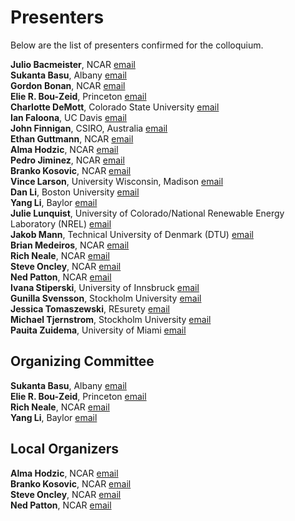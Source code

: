# Presenters

Below are the list of presenters confirmed for the colloquium.


**Julio Bacmeister**, NCAR [email](mailto:juliob@ucar.edu) \
**Sukanta Basu**, Albany [email](mailto:sukanta.basu@gmail.com) \
**Gordon Bonan**, NCAR [email](mailto:bonan@ucar.edu) \
**Elie R. Bou-Zeid**, Princeton [email](mailto:ebouzeid@princeton.edu) \
**Charlotte DeMott**, Colorado State University [email](mailto:Charlotte.Demott@colostate.edu) \
**Ian Faloona**, UC Davis [email](mailto:icfaloona@ucdavis.edu) \
**John Finnigan**, CSIRO, Australia [email](mailto:john.finnigan@csiro.au) \
**Ethan Guttmann**, NCAR [email](mailto:gutmann@ucar.edu) \
**Alma Hodzic**, NCAR [email](mailto:alma@ucar.edu) \
**Pedro Jiminez**, NCAR [email](mailto:jimenez@ucar.edu) \
**Branko Kosovic**, NCAR [email](mailto:branko@ucar.edu) \
**Vince Larson**, University Wisconsin, Madison [email](mailto:vlarson@uwm.edu) \
**Dan Li**, Boston University [email](mailto:lidan@bu.edu) \
**Yang Li**, Baylor [email](mailto:yang_li3@baylor.edu) \
**Julie Lunquist**, University of Colorado/National Renewable Energy Laboratory (NREL) [email](mailto:julie.lundquist@colorado.edu)  
**Jakob Mann**, Technical University of Denmark (DTU) [email](mailto:mjmsq@dtu.dk) \
**Brian Medeiros**, NCAR [email](mailto:brianpm@ucar.edu) \
**Rich Neale**, NCAR [email](mailto:rneale@ucar.edu) \
**Steve Oncley**, NCAR [email](mailto:oncley@ucar.edu) \
**Ned Patton**, NCAR [email](mailto:patton@ucar.edu) \
**Ivana Stiperski**, University of Innsbruck [email](mailto:ivana.stiperski@uibk.ac.at) \
**Gunilla Svensson**, Stockholm University [email](mailto:gunilla@misu.su.se) \
**Jessica Tomaszewski**, REsurety [email](mailto:jtomaszewski@resurety.com) \
**Michael Tjernstrom**, Stockholm University [email](mailto:michaelt@misu.su.se) \
**Pauita Zuidema**, University of Miami [email](mailto:pzuidema@miami.edu) 

## Organizing Committee

**Sukanta Basu**, Albany [email](mailto:sukanta.basu@gmail.com) \
**Elie R. Bou-Zeid**, Princeton [email](mailto:ebouzeid@princeton.edu) \
**Rich Neale**, NCAR [email](mailto:rneale@ucar.edu) \
**Yang Li**, Baylor [email](mailto:yang_li3@baylor.edu) 


## Local Organizers

**Alma Hodzic**, NCAR [email](mailto:alma@ucar.edu) \
**Branko Kosovic**, NCAR [email](mailto:branko@ucar.edu) \
**Steve Oncley**, NCAR [email](mailto:oncley@ucar.edu) \
**Ned Patton**, NCAR [email](mailto:patton@ucar.edu) 



